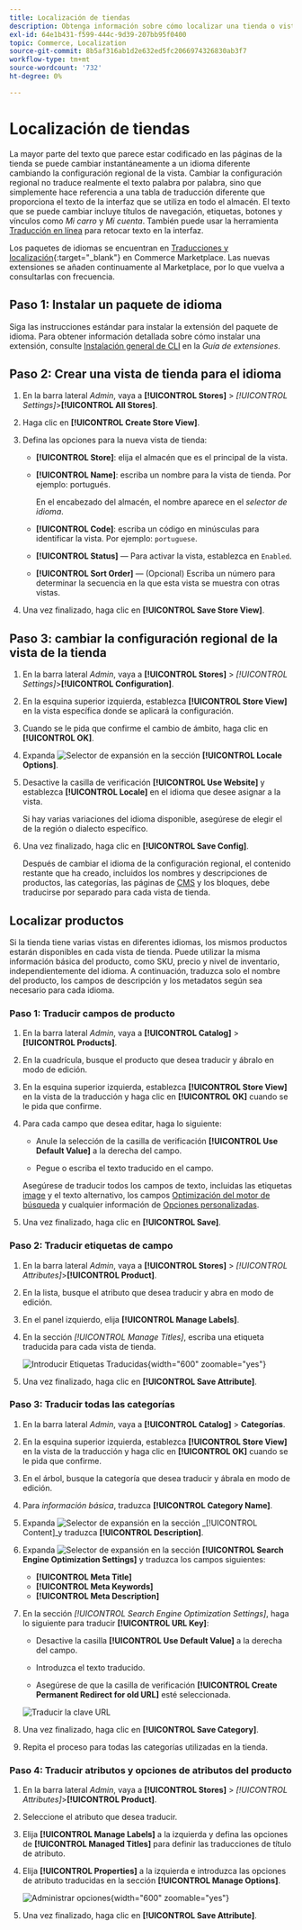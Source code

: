 ```yaml
---
title: Localización de tiendas
description: Obtenga información sobre cómo localizar una tienda o vista de tienda.
exl-id: 64e1b431-f599-444c-9d39-207bb95f0400
topic: Commerce, Localization
source-git-commit: 8b5af316ab1d2e632ed5fc2066974326830ab3f7
workflow-type: tm+mt
source-wordcount: '732'
ht-degree: 0%

---
```


# Localización de tiendas

La mayor parte del texto que parece estar codificado en las páginas de la tienda se puede cambiar instantáneamente a un idioma diferente cambiando la configuración regional de la vista. Cambiar la configuración regional no traduce realmente el texto palabra por palabra, sino que simplemente hace referencia a una tabla de traducción diferente que proporciona el texto de la interfaz que se utiliza en todo el almacén. El texto que se puede cambiar incluye títulos de navegación, etiquetas, botones y vínculos como _Mi carro_ y _Mi cuenta_. También puede usar la herramienta [Traducción en línea](../configuration-reference/advanced/developer.md) para retocar texto en la interfaz.

Los paquetes de idiomas se encuentran en [Traducciones y localización][1]{:target=&quot;_blank&quot;} en Commerce Marketplace. Las nuevas extensiones se añaden continuamente al Marketplace, por lo que vuelva a consultarlas con frecuencia.

## Paso 1: Instalar un paquete de idioma

Siga las instrucciones estándar para instalar la extensión del paquete de idioma. Para obtener información detallada sobre cómo instalar una extensión, consulte [Instalación general de CLI][2] en la _Guía de extensiones_.

## Paso 2: Crear una vista de tienda para el idioma

1. En la barra lateral _Admin_, vaya a **[!UICONTROL Stores]** > _[!UICONTROL Settings]_>**[!UICONTROL All Stores]**.

1. Haga clic en **[!UICONTROL Create Store View]**.

1. Defina las opciones para la nueva vista de tienda:

   - **[!UICONTROL Store]**: elija el almacén que es el principal de la vista.

   - **[!UICONTROL Name]**: escriba un nombre para la vista de tienda. Por ejemplo: portugués.

     En el encabezado del almacén, el nombre aparece en el _selector de idioma_.

   - **[!UICONTROL Code]**: escriba un código en minúsculas para identificar la vista. Por ejemplo: `portuguese`.

   - **[!UICONTROL Status]** — Para activar la vista, establezca en `Enabled`.

   - **[!UICONTROL Sort Order]** — (Opcional) Escriba un número para determinar la secuencia en la que esta vista se muestra con otras vistas.

1. Una vez finalizado, haga clic en **[!UICONTROL Save Store View]**.

## Paso 3: cambiar la configuración regional de la vista de la tienda

1. En la barra lateral _Admin_, vaya a **[!UICONTROL Stores]** > _[!UICONTROL Settings]_>**[!UICONTROL Configuration]**.

1. En la esquina superior izquierda, establezca **[!UICONTROL Store View]** en la vista específica donde se aplicará la configuración.

1. Cuando se le pida que confirme el cambio de ámbito, haga clic en **[!UICONTROL OK]**.

1. Expanda ![Selector de expansión](../assets/icon-display-expand.png) en la sección **[!UICONTROL Locale Options]**.

1. Desactive la casilla de verificación **[!UICONTROL Use Website]** y establezca **[!UICONTROL Locale]** en el idioma que desee asignar a la vista.

   Si hay varias variaciones del idioma disponible, asegúrese de elegir el de la región o dialecto específico.

1. Una vez finalizado, haga clic en **[!UICONTROL Save Config]**.

   Después de cambiar el idioma de la configuración regional, el contenido restante que ha creado, incluidos los nombres y descripciones de productos, las categorías, las páginas de [CMS](../content-design/page-translate.md) y los bloques, debe traducirse por separado para cada vista de tienda.

## Localizar productos

Si la tienda tiene varias vistas en diferentes idiomas, los mismos productos estarán disponibles en cada vista de tienda. Puede utilizar la misma información básica del producto, como SKU, precio y nivel de inventario, independientemente del idioma. A continuación, traduzca solo el nombre del producto, los campos de descripción y los metadatos según sea necesario para cada idioma.

### Paso 1: Traducir campos de producto

1. En la barra lateral _Admin_, vaya a **[!UICONTROL Catalog]** > **[!UICONTROL Products]**.

1. En la cuadrícula, busque el producto que desea traducir y ábralo en modo de edición.

1. En la esquina superior izquierda, establezca **[!UICONTROL Store View]** en la vista de la traducción y haga clic en **[!UICONTROL OK]** cuando se le pida que confirme.

1. Para cada campo que desea editar, haga lo siguiente:

   - Anule la selección de la casilla de verificación **[!UICONTROL Use Default Value]** a la derecha del campo.

   - Pegue o escriba el texto traducido en el campo.

   Asegúrese de traducir todos los campos de texto, incluidas las etiquetas [image](../catalog/catalog-images-video.md) y el texto alternativo, los campos [Optimización del motor de búsqueda](../catalog/product-search-engine-optimization.md) y cualquier información de [Opciones personalizadas](../catalog/settings-advanced-custom-options.md).

1. Una vez finalizado, haga clic en **[!UICONTROL Save]**.

### Paso 2: Traducir etiquetas de campo

1. En la barra lateral _Admin_, vaya a **[!UICONTROL Stores]** > _[!UICONTROL Attributes]_>**[!UICONTROL Product]**.

1. En la lista, busque el atributo que desea traducir y abra en modo de edición.

1. En el panel izquierdo, elija **[!UICONTROL Manage Labels]**.

1. En la sección _[!UICONTROL Manage Titles]_, escriba una etiqueta traducida para cada vista de tienda.

   ![Introducir Etiquetas Traducidas](./assets/product-attribute-labels-translate.png){width="600" zoomable="yes"}

1. Una vez finalizado, haga clic en **[!UICONTROL Save Attribute]**.

### Paso 3: Traducir todas las categorías

1. En la barra lateral _Admin_, vaya a **[!UICONTROL Catalog]** > **Categorías**.

1. En la esquina superior izquierda, establezca **[!UICONTROL Store View]** en la vista de la traducción y haga clic en **[!UICONTROL OK]** cuando se le pida que confirme.

1. En el árbol, busque la categoría que desea traducir y ábrala en modo de edición.

1. Para _información básica_, traduzca **[!UICONTROL Category Name]**.

1. Expanda ![Selector de expansión](../assets/icon-display-expand.png) en la sección _[!UICONTROL Content]_y traduzca **[!UICONTROL Description]**.

1. Expanda ![Selector de expansión](../assets/icon-display-expand.png) en la sección **[!UICONTROL Search Engine Optimization Settings]** y traduzca los campos siguientes:

   - **[!UICONTROL Meta Title]**
   - **[!UICONTROL Meta Keywords]**
   - **[!UICONTROL Meta Description]**

1. En la sección _[!UICONTROL Search Engine Optimization Settings]_, haga lo siguiente para traducir **[!UICONTROL URL Key]**:

   - Desactive la casilla **[!UICONTROL Use Default Value]** a la derecha del campo.

   - Introduzca el texto traducido.

   - Asegúrese de que la casilla de verificación **[!UICONTROL Create Permanent Redirect for old URL]** esté seleccionada.

   ![Traducir la clave URL](./assets/category-translate-url-key.png)

1. Una vez finalizado, haga clic en **[!UICONTROL Save Category]**.

1. Repita el proceso para todas las categorías utilizadas en la tienda.

### Paso 4: Traducir atributos y opciones de atributos del producto

1. En la barra lateral _Admin_, vaya a **[!UICONTROL Stores]** > _[!UICONTROL Attributes]_>**[!UICONTROL Product]**.

1. Seleccione el atributo que desea traducir.

1. Elija **[!UICONTROL Manage Labels]** a la izquierda y defina las opciones de **[!UICONTROL Managed Titles]** para definir las traducciones de título de atributo.

1. Elija **[!UICONTROL Properties]** a la izquierda e introduzca las opciones de atributo traducidas en la sección **[!UICONTROL Manage Options]**.

   ![Administrar opciones](./assets/manage-option-tab.png){width="600" zoomable="yes"}

1. Una vez finalizado, haga clic en **[!UICONTROL Save Attribute]**.


[1]: https://marketplace.magento.com/extensions/content-customizations/translations-localization.html
[2]: https://experienceleague.adobe.com/docs/commerce-operations/installation-guide/tutorials/extensions.html
